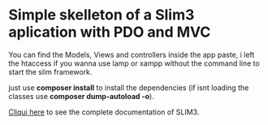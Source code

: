 # Simple skelleton of a Slim3 aplication with PDO and MVC

You can find the Models, Views and controllers inside the app paste, i left the htaccess if you wanna use lamp or xampp without the command line
to start the slim framework.

just use **composer install** to install the dependencies (if isnt loading the classes use **composer dump-autoload -o**).

[Cliqui here](http://www.slimframework.com/docs/) to see the complete documentation of SLIM3.
